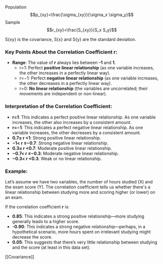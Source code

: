 Population
$$p_{xy}=\frac{\sigma_{xy}}{\sigma_x \sigma_y}$$
Sample
$$r_{xy}=\frac{S_{xy}}{S_x S_y}$$

S{xy} is the covariance, S{x} and S{y} are the standard deviation.
### Key Points About the Correlation Coefficient r:

- **Range**: The value of **r** always lies between **-1** and **1**.
    - r=1: Perfect **positive linear relationship** (as one variable increases, the other increases in a perfectly linear way).
    - r=−1: Perfect **negative linear relationship** (as one variable increases, the other decreases in a perfectly linear way).
    - r=0: **No linear relationship** (the variables are uncorrelated; their movements are independent or non-linear).

### Interpretation of the Correlation Coefficient:

- **r=1**: This indicates a perfect positive linear relationship. As one variable increases, the other also increases by a consistent amount.
- **r=−1**: This indicates a perfect negative linear relationship. As one variable increases, the other decreases by a consistent amount.
- **0.7≤ r <1**: Strong positive linear relationship.
- **−1< r ≤−0.7**: Strong negative linear relationship.
- **0.3≤ r <0.7**: Moderate positive linear relationship.
- **−0.7< r ≤−0.3**: Moderate negative linear relationship.
- **−0.3< r <0.3**: Weak or no linear relationship.

### Example:

Let’s assume we have two variables, the number of hours studied (X) and the exam score (Y). The correlation coefficient tells us whether there's a linear relationship between studying more and scoring higher (or lower) on an exam.

If the correlation coefficient **r** is:

- **0.85**: This indicates a strong positive relationship—more studying generally leads to a higher score.
- **-0.90**: This indicates a strong negative relationship—perhaps, in a hypothetical scenario, more hours spent on irrelevant studying might decrease the score.
- **0.05**: This suggests that there’s very little relationship between studying and the score (at least in this data set).

[[Covariance]]